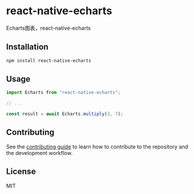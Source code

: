 # react-native-echarts

Echarts图表，react-native-echarts

## Installation

```sh
npm install react-native-echarts
```

## Usage

```js
import Echarts from "react-native-echarts";

// ...

const result = await Echarts.multiply(3, 7);
```

## Contributing

See the [contributing guide](CONTRIBUTING.md) to learn how to contribute to the repository and the development workflow.

## License

MIT

